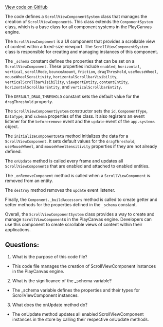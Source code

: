 [View code on GitHub](https://github.com/playcanvas/engine/src/framework/components/scroll-view/system.js)

The code defines a `ScrollViewComponentSystem` class that manages the creation of `ScrollViewComponent`s. This class extends the `ComponentSystem` class, which is a base class for all component systems in the PlayCanvas engine. 

The `ScrollViewComponent` is a UI component that provides a scrollable view of content within a fixed-size viewport. The `ScrollViewComponentSystem` class is responsible for creating and managing instances of this component. 

The `_schema` constant defines the properties that can be set on a `ScrollViewComponent`. These properties include `enabled`, `horizontal`, `vertical`, `scrollMode`, `bounceAmount`, `friction`, `dragThreshold`, `useMouseWheel`, `mouseWheelSensitivity`, `horizontalScrollbarVisibility`, `verticalScrollbarVisibility`, `viewportEntity`, `contentEntity`, `horizontalScrollbarEntity`, and `verticalScrollbarEntity`. 

The `DEFAULT_DRAG_THRESHOLD` constant sets the default value for the `dragThreshold` property. 

The `ScrollViewComponentSystem` constructor sets the `id`, `ComponentType`, `DataType`, and `schema` properties of the class. It also registers an event listener for the `beforeremove` event and the `update` event of the `app.systems` object. 

The `initializeComponentData` method initializes the data for a `ScrollViewComponent`. It sets default values for the `dragThreshold`, `useMouseWheel`, and `mouseWheelSensitivity` properties if they are not already defined. 

The `onUpdate` method is called every frame and updates all `ScrollViewComponent`s that are enabled and attached to enabled entities. 

The `_onRemoveComponent` method is called when a `ScrollViewComponent` is removed from an entity. 

The `destroy` method removes the `update` event listener. 

Finally, the `Component._buildAccessors` method is called to create getter and setter methods for the properties defined in the `_schema` constant. 

Overall, the `ScrollViewComponentSystem` class provides a way to create and manage `ScrollViewComponent`s in the PlayCanvas engine. Developers can use this component to create scrollable views of content within their applications.
## Questions: 
 1. What is the purpose of this code file?
- This code file manages the creation of ScrollViewComponent instances in the PlayCanvas engine.

2. What is the significance of the _schema variable?
- The _schema variable defines the properties and their types for ScrollViewComponent instances.

3. What does the onUpdate method do?
- The onUpdate method updates all enabled ScrollViewComponent instances in the store by calling their respective onUpdate methods.
